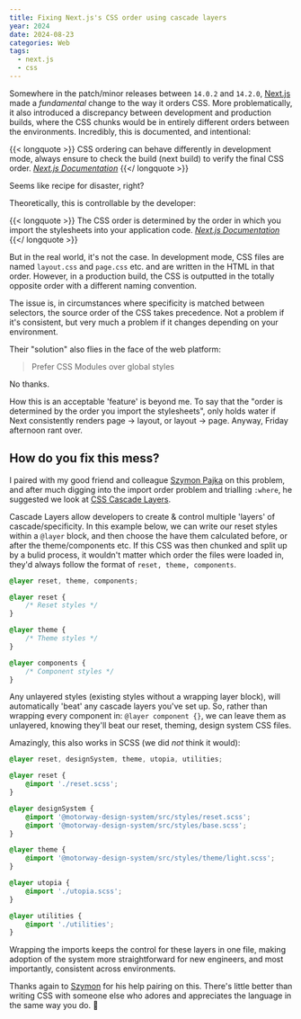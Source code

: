 ```yaml
---
title: Fixing Next.js's CSS order using cascade layers
year: 2024
date: 2024-08-23
categories: Web
tags: 
  - next.js
  - css
---
```


Somewhere in the patch/minor releases between `14.0.2` and `14.2.0`, [Next.js](https://nextjs.org/) made a _fundamental_ change to the way it orders CSS. More problematically, it also introduced a discrepancy between development and production builds, where the CSS chunks would be in entirely different orders between the environments. Incredibly, this is documented, and intentional:

{{< longquote >}}
CSS ordering can behave differently in development mode, always ensure to check the build (next build) to verify the final CSS order.
<cite>[Next.js Documentation](https://nextjs.org/docs/app/building-your-application/styling/css)</cite>
{{</ longquote >}}

Seems like recipe for disaster, right?

Theoretically, this is controllable by the developer:

{{< longquote >}}
The CSS order is determined by the order in which you import the stylesheets into your application code.
<cite>[Next.js Documentation](https://nextjs.org/docs/app/building-your-application/styling/css)</cite>
{{</ longquote >}}

But in the real world, it's not the case. In development mode, CSS files are named `layout.css` and `page.css` etc. and are written in the HTML in that order. However, in a production build, the CSS is outputted in the totally opposite order with a different naming convention.

The issue is, in circumstances where specificity is matched between selectors, the source order of the CSS takes precedence. Not a problem if it's consistent, but very much a problem if it changes depending on your environment.

Their "solution" also flies in the face of the web platform:
> Prefer CSS Modules over global styles

No thanks.

How this is an acceptable 'feature' is beyond me. To say that the "order is determined by the order you import the stylesheets", only holds water if Next consistently renders page → layout, or layout → page. Anyway, Friday afternoon rant over.

## How do you fix this mess?

I paired with my good friend and colleague [Szymon Pajka](https://szymonpajka.com/) on this problem, and after much digging into the import order problem and trialling `:where`, he suggested we look at [CSS Cascade Layers](https://developer.mozilla.org/en-US/docs/Learn/CSS/Building_blocks/Cascade_layers).

Cascade Layers allow developers to create & control multiple 'layers' of cascade/specificity. In this example below, we can write our reset styles within a `@layer` block, and then choose the have them calculated before, or after the theme/components etc. If this CSS was then chunked and split up by a bulid process, it wouldn't matter which order the files were loaded in, they'd always follow the format of `reset, theme, components`.

```css
@layer reset, theme, components;

@layer reset {
    /* Reset styles */
}

@layer theme {
    /* Theme styles */
}

@layer components {
    /* Component styles */
}
```

Any unlayered styles (existing styles without a wrapping layer block), will automatically 'beat' any cascade layers you've set up. So, rather than wrapping every component in: `@layer component {}`, we can leave them as unlayered, knowing they'll beat our reset, theming, design system CSS files.

Amazingly, this also works in SCSS (we did _not_ think it would):

```scss
@layer reset, designSystem, theme, utopia, utilities;

@layer reset {
    @import './reset.scss';
}

@layer designSystem {
    @import '@motorway-design-system/src/styles/reset.scss';
    @import '@motorway-design-system/src/styles/base.scss';
}

@layer theme {
    @import '@motorway-design-system/src/styles/theme/light.scss';
}

@layer utopia {
    @import './utopia.scss';
}

@layer utilities {
    @import './utilities';
}
```

Wrapping the imports keeps the control for these layers in one file, making adoption of the system more straightforward for new engineers, and most importantly, consistent across environments.

Thanks again to [Szymon](https://szymonpajka.com/) for his help pairing on this. There's little better than writing CSS with someone else who adores and appreciates the language in the same way you do. 🫶
